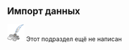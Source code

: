 ## Импорт данных
![Раздел не написан](examples/imgs/planned_section.png) Этот подраздел ещё не написан